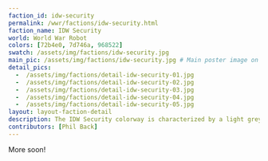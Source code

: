 ```yaml
---
faction_id: idw-security
permalink: /wwr/factions/idw-security.html
faction_name: IDW Security
world: World War Robot
colors: [72b4e0, 7d746a, 968522]
swatch: /assets/img/factions/idw-security.jpg 
main_pic: /assets/img/factions/idw-security.jpg # Main poster image on the faction page
detail_pics:
  -  /assets/img/factions/detail-idw-security-01.jpg    
  -  /assets/img/factions/detail-idw-security-02.jpg
  -  /assets/img/factions/detail-idw-security-03.jpg 
  -  /assets/img/factions/detail-idw-security-04.jpg 
  -  /assets/img/factions/detail-idw-security-05.jpg 
layout: layout-faction-detail
description: The IDW Security colorway is characterized by a light grey base color with heavy weathering, a light blue "X" as a center motif, plus yellow accents and the IDW logo decal in black. In real life, IDW is the publishing company that has worked with Ashley Wood for years, publishing many of his projects.
contributors: [Phil Back]
---
```

More soon!